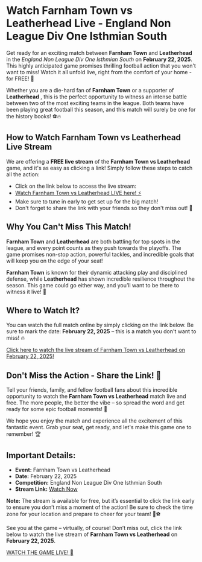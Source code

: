 # Watch Farnham Town vs Leatherhead Live - England Non League Div One Isthmian South

Get ready for an exciting match between **Farnham Town** and **Leatherhead** in the _England Non League Div One Isthmian South_ on **February 22, 2025**. This highly anticipated game promises thrilling football action that you won't want to miss! Watch it all unfold live, right from the comfort of your home - for FREE! 🎉

Whether you are a die-hard fan of **Farnham Town** or a supporter of **Leatherhead** , this is the perfect opportunity to witness an intense battle between two of the most exciting teams in the league. Both teams have been playing great football this season, and this match will surely be one for the history books! ⚽🔥

## How to Watch Farnham Town vs Leatherhead Live Stream

We are offering a **FREE live stream** of the **Farnham Town vs Leatherhead** game, and it's as easy as clicking a link! Simply follow these steps to catch all the action:

- Click on the link below to access the live stream:
- [Watch Farnham Town vs Leatherhead LIVE here! ⚡](https://tinyurl.com/livestreamfreeo?st=Farnham+Town+vs+Leatherhead&si=gh)
- Make sure to tune in early to get set up for the big match!
- Don't forget to share the link with your friends so they don't miss out! 📱

## Why You Can't Miss This Match!

**Farnham Town** and **Leatherhead** are both battling for top spots in the league, and every point counts as they push towards the playoffs. The game promises non-stop action, powerful tackles, and incredible goals that will keep you on the edge of your seat!

**Farnham Town** is known for their dynamic attacking play and disciplined defense, while **Leatherhead** has shown incredible resilience throughout the season. This game could go either way, and you’ll want to be there to witness it live! 🌟

## Where to Watch It?

You can watch the full match online by simply clicking on the link below. Be sure to mark the date: **February 22, 2025** – this is a match you don't want to miss! 🔥

[Click here to watch the live stream of Farnham Town vs Leatherhead on February 22, 2025!](https://tinyurl.com/livestreamfreeo?st=Farnham+Town+vs+Leatherhead&si=gh)

## Don't Miss the Action - Share the Link! 📣

Tell your friends, family, and fellow football fans about this incredible opportunity to watch the **Farnham Town vs Leatherhead** match live and free. The more people, the better the vibe – so spread the word and get ready for some epic football moments! 🙌

We hope you enjoy the match and experience all the excitement of this fantastic event. Grab your seat, get ready, and let's make this game one to remember! 🏆

## Important Details:

- **Event:** Farnham Town vs Leatherhead
- **Date:** February 22, 2025
- **Competition:** England Non League Div One Isthmian South
- **Stream Link:** [Watch Now](https://tinyurl.com/livestreamfreeo?st=Farnham+Town+vs+Leatherhead&si=gh)

**Note:** The stream is available for free, but it’s essential to click the link early to ensure you don’t miss a moment of the action! Be sure to check the time zone for your location and prepare to cheer for your team! 🎉⚽

See you at the game – virtually, of course! Don’t miss out, click the link below to watch the live stream of **Farnham Town vs Leatherhead** on **February 22, 2025**.

[WATCH THE GAME LIVE! 🎥](https://tinyurl.com/livestreamfreeo?st=Farnham+Town+vs+Leatherhead&si=gh)
